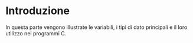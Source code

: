# Introduzione

In questa parte vengono illustrate le variabili, i tipi di dato principali e il loro utilizzo nei programmi C.